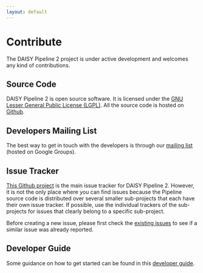 ```yaml
---
layout: default
---
```

# Contribute

The DAISY Pipeline 2 project is under active development and welcomes
any kind of contributions.

<!--
Depending on your skills or intents there
are several ways to participate.
-->

## Source Code

DAISY Pipeline 2 is open source software. It is licensed under the
[GNU Lesser General Public License (LGPL)](https://www.gnu.org/licenses/lgpl.html). All
the source code is hosted on
[Github](https://github.com/daisy/pipeline).

## Developers Mailing List

The best way to get in touch with the developers is through our
[mailing list](https://groups.google.com/forum/#!forum/daisy-pipeline-dev)
(hosted on Google Groups).

## Issue Tracker

[This Github project](https://github.com/daisy/pipeline/issues) is the
main issue tracker for DAISY Pipeline 2. However, it is not the only
place where you can find issues because the Pipeline source code is
distributed over several smaller sub-projects that each have their own
issue tracker. If possible, use the individual trackers of the
sub-projects for issues that clearly belong to a specific sub-project.

Before creating a new issue, please first check the
[existing issues](https://github.com/search?utf8=%E2%9C%93&q=repo%3Adaisy%2Fpipeline-assembly+repo%3Adaisy%2Fpipeline-framework+repo%3Adaisy%2Fpipeline-scripts+repo%3Adaisy%2Fpipeline-build-utils+repo%3Adaisy%2Fpipeline-webui+repo%3Asnaekobbi%2Fbraille-css+repo%3Asnaekobbi%2FjStyleParser+repo%3Abrailleapps%2Fdotify.api+repo%3Abrailleapps%2Fdotify.formatter.impl&type=Issues&ref=searchresults)
to see if a similar issue was already reported.

## Developer Guide

Some guidance on how to get started can be found in this
[developer guide](Developer-Guide).

<!--
Javadoc, ...
-->

